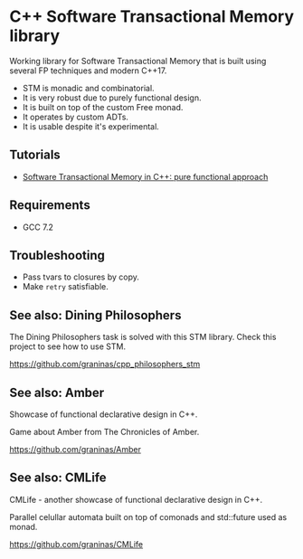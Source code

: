 C++ Software Transactional Memory library
=========================================

Working library for Software Transactional Memory that is built using several FP techniques and modern C++17.

- STM is monadic and combinatorial.
- It is very robust due to purely functional design.
- It is built on top of the custom Free monad.
- It operates by custom ADTs.
- It is usable despite it's experimental.

Tutorials
---------

- [Software Transactional Memory in C++: pure functional approach](https://gist.github.com/graninas/c7e0a603f3a22c7e85daa4599bf92525)

Requirements
------------

- GCC 7.2

Troubleshooting
---------------

- Pass tvars to closures by copy.
- Make `retry` satisfiable.

See also: Dining Philosophers
-----------------------------

The Dining Philosophers task is solved with this STM library. Check this project to see how to use STM.

https://github.com/graninas/cpp_philosophers_stm

See also: Amber
---------------

Showcase of functional declarative design in C++.

Game about Amber from The Chronicles of Amber.

https://github.com/graninas/Amber

See also: CMLife
----------------

CMLife - another showcase of functional declarative design in C++.

Parallel celullar automata built on top of comonads and std::future used as monad.

https://github.com/graninas/CMLife
